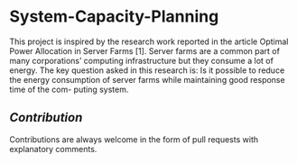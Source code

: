 # System-Capacity-Planning
This project is inspired by the research work reported in the article Optimal Power Allocation in Server Farms [1]. Server farms are a common part of many corporations’ computing infrastructure but they consume a lot of energy. The key question asked in this research is: Is it possible to reduce the energy consumption of server farms while maintaining good response time of the com- puting system.

## _Contribution_
Contributions are always welcome in the form of pull requests with explanatory comments.
